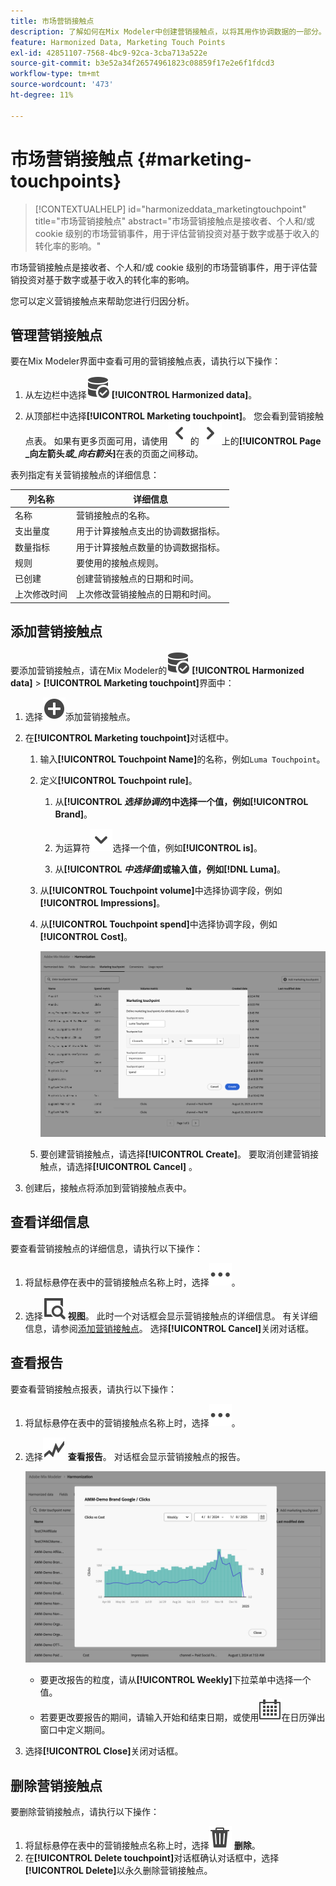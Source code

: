 ```yaml
---
title: 市场营销接触点
description: 了解如何在Mix Modeler中创建营销接触点，以将其用作协调数据的一部分。
feature: Harmonized Data, Marketing Touch Points
exl-id: 42851107-7568-4bc9-92ca-3cba713a522e
source-git-commit: b3e52a34f26574961823c08859f17e2e6f1fdcd3
workflow-type: tm+mt
source-wordcount: '473'
ht-degree: 11%

---
```


# 市场营销接触点 {#marketing-touchpoints}

>[!CONTEXTUALHELP]
>id="harmonizeddata_marketingtouchpoint"
>title="市场营销接触点"
>abstract="市场营销接触点是接收者、个人和/或 cookie 级别的市场营销事件，用于评估营销投资对基于数字或基于收入的转化率的影响。"


市场营销接触点是接收者、个人和/或 cookie 级别的市场营销事件，用于评估营销投资对基于数字或基于收入的转化率的影响。

您可以定义营销接触点来帮助您进行归因分析。

## 管理营销接触点

要在Mix Modeler界面中查看可用的营销接触点表，请执行以下操作：

1. 从左边栏中选择![DataSearch](/help/assets/icons/DataCheck.svg) **[!UICONTROL Harmonized data]**。

1. 从顶部栏中选择&#x200B;**[!UICONTROL Marketing touchpoint]**。 您会看到营销接触点表。 如果有更多页面可用，请使用![x](/help/assets/icons/ChevronLeft.svg)的![x](/help/assets/icons/ChevronRight.svg)上的&#x200B;**[!UICONTROL Page _向左箭头&#x200B;_或_向右箭头_]**&#x200B;在表的页面之间移动。

表列指定有关营销接触点的详细信息：

| 列名称 | 详细信息 |
| --- | ---|
| 名称 | 营销接触点的名称。 |
| 支出量度 | 用于计算接触点支出的协调数据指标。 |
| 数量指标 | 用于计算接触点数量的协调数据指标。 |
| 规则 | 要使用的接触点规则。 |
| 已创建 | 创建营销接触点的日期和时间。 |
| 上次修改时间 | 上次修改营销接触点的日期和时间。 |


## 添加营销接触点

要添加营销接触点，请在Mix Modeler的![DataSearch](/help/assets/icons/DataCheck.svg) **[!UICONTROL Harmonized data]** > **[!UICONTROL Marketing touchpoint]**&#x200B;界面中：

1. 选择![添加](/help/assets/icons/AddCircle.svg)添加营销接触点。

1. 在&#x200B;**[!UICONTROL Marketing touchpoint]**&#x200B;对话框中。

   1. 输入&#x200B;**[!UICONTROL Touchpoint Name]**&#x200B;的名称，例如`Luma Touchpoint`。

   1. 定义&#x200B;**[!UICONTROL Touchpoint rule]**。

      1. 从&#x200B;**[!UICONTROL *选择协调的&#x200B;*]**中选择一个值，例如&#x200B;**[!UICONTROL Brand]**。

      1. 为运算符![V形](/help/assets/icons/ChevronDown.svg)选择一个值，例如&#x200B;**[!UICONTROL is]**。

      1. 从&#x200B;**[!UICONTROL *中选择值&#x200B;*]**或输入值，例如&#x200B;**[!DNL Luma]**。

   1. 从&#x200B;**[!UICONTROL Touchpoint volume]**&#x200B;中选择协调字段，例如&#x200B;**[!UICONTROL Impressions]**。

   1. 从&#x200B;**[!UICONTROL Touchpoint spend]**&#x200B;中选择协调字段，例如&#x200B;**[!UICONTROL Cost]**。

      ![营销接触点](/help/assets/create-touchpoint.png)

   1. 要创建营销接触点，请选择&#x200B;**[!UICONTROL Create]**。 要取消创建营销接触点，请选择&#x200B;**[!UICONTROL Cancel]** 。

1. 创建后，接触点将添加到营销接触点表中。


## 查看详细信息

要查看营销接触点的详细信息，请执行以下操作：

1. 将鼠标悬停在表中的营销接触点名称上时，选择![更多](/help/assets/icons/More.svg)。

1. 选择![视图](/help/assets/icons/ViewDetail.svg) **视图**。 此时一个对话框会显示营销接触点的详细信息。 有关详细信息，请参阅[添加营销接触点](#add-a-marketing-touchpoint)。 选择&#x200B;**[!UICONTROL Cancel]**&#x200B;关闭对话框。


## 查看报告

要查看营销接触点报表，请执行以下操作：

1. 将鼠标悬停在表中的营销接触点名称上时，选择![更多](/help/assets/icons/More.svg)。

1. 选择![GraphTrend](/help/assets/icons/GraphTrend.svg) **查看报告**。 对话框会显示营销接触点的报告。

   ![营销接触点视图报告](../assets/marketingtouchpoint-view-report.png)

   * 要更改报告的粒度，请从&#x200B;**[!UICONTROL Weekly]**&#x200B;下拉菜单中选择一个值。
   * 若要更改要报告的期间，请输入开始和结束日期，或使用![日历](/help/assets/icons/Calendar.svg)在日历弹出窗口中定义期间。

1. 选择&#x200B;**[!UICONTROL Close]**&#x200B;关闭对话框。

## 删除营销接触点

要删除营销接触点，请执行以下操作：

1. 将鼠标悬停在表中的营销接触点名称上时，选择![删除](/help/assets/icons/Delete.svg) **删除**。
1. 在&#x200B;**[!UICONTROL Delete touchpoint]**&#x200B;对话框确认对话框中，选择&#x200B;**[!UICONTROL Delete]**&#x200B;以永久删除营销接触点。

